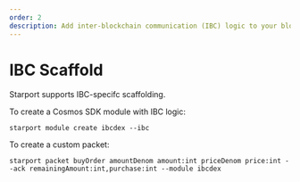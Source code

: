 ```yaml
---
order: 2
description: Add inter-blockchain communication (IBC) logic to your blockchain.
---
```


# IBC Scaffold

Starport supports IBC-specifc scaffolding.

To create a Cosmos SDK module with IBC logic:

```
starport module create ibcdex --ibc
```

To create a custom packet:

```
starport packet buyOrder amountDenom amount:int priceDenom price:int --ack remainingAmount:int,purchase:int --module ibcdex
```
